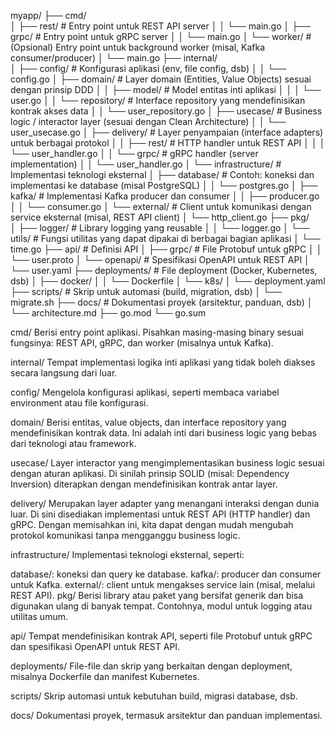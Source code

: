 myapp/
├── cmd/                   
│   ├── rest/              # Entry point untuk REST API server
│   │   └── main.go
│   ├── grpc/              # Entry point untuk gRPC server
│   │   └── main.go
│   └── worker/            # (Opsional) Entry point untuk background worker (misal, Kafka consumer/producer)
│       └── main.go
├── internal/              
│   ├── config/            # Konfigurasi aplikasi (env, file config, dsb)
│   │   └── config.go
│   ├── domain/            # Layer domain (Entities, Value Objects) sesuai dengan prinsip DDD
│   │   ├── model/         # Model entitas inti aplikasi
│   │   │   └── user.go
│   │   └── repository/    # Interface repository yang mendefinisikan kontrak akses data
│   │       └── user_repository.go
│   ├── usecase/           # Business logic / interactor layer (sesuai dengan Clean Architecture)
│   │   └── user_usecase.go
│   ├── delivery/          # Layer penyampaian (interface adapters) untuk berbagai protokol
│   │   ├── rest/          # HTTP handler untuk REST API
│   │   │   └── user_handler.go
│   │   └── grpc/          # gRPC handler (server implementation)
│   │       └── user_handler.go
│   └── infrastructure/    # Implementasi teknologi eksternal
│       ├── database/      # Contoh: koneksi dan implementasi ke database (misal PostgreSQL)
│       │   └── postgres.go
│       ├── kafka/         # Implementasi Kafka producer dan consumer
│       │   ├── producer.go
│       │   └── consumer.go
│       └── external/      # Client untuk komunikasi dengan service eksternal (misal, REST API client)
│           └── http_client.go
├── pkg/                   
│   ├── logger/            # Library logging yang reusable
│   │   └── logger.go
│   └── utils/             # Fungsi utilitas yang dapat dipakai di berbagai bagian aplikasi
│       └── time.go
├── api/                   # Definisi API
│   ├── grpc/              # File Protobuf untuk gRPC
│   │   └── user.proto
│   └── openapi/           # Spesifikasi OpenAPI untuk REST API
│       └── user.yaml
├── deployments/           # File deployment (Docker, Kubernetes, dsb)
│   ├── docker/
│   │   └── Dockerfile
│   └── k8s/
│       └── deployment.yaml
├── scripts/               # Skrip untuk automasi (build, migration, dsb)
│   └── migrate.sh
├── docs/                  # Dokumentasi proyek (arsitektur, panduan, dsb)
│   └── architecture.md
├── go.mod
└── go.sum



cmd/
Berisi entry point aplikasi. Pisahkan masing-masing binary sesuai fungsinya: REST API, gRPC, dan worker (misalnya untuk Kafka).

internal/
Tempat implementasi logika inti aplikasi yang tidak boleh diakses secara langsung dari luar.

config/
Mengelola konfigurasi aplikasi, seperti membaca variabel environment atau file konfigurasi.

domain/
Berisi entitas, value objects, dan interface repository yang mendefinisikan kontrak data. Ini adalah inti dari business logic yang bebas dari teknologi atau framework.

usecase/
Layer interactor yang mengimplementasikan business logic sesuai dengan aturan aplikasi. Di sinilah prinsip SOLID (misal: Dependency Inversion) diterapkan dengan mendefinisikan kontrak antar layer.

delivery/
Merupakan layer adapter yang menangani interaksi dengan dunia luar. Di sini disediakan implementasi untuk REST API (HTTP handler) dan gRPC. Dengan memisahkan ini, kita dapat dengan mudah mengubah protokol komunikasi tanpa mengganggu business logic.

infrastructure/
Implementasi teknologi eksternal, seperti:

database/: koneksi dan query ke database.
kafka/: producer dan consumer untuk Kafka.
external/: client untuk mengakses service lain (misal, melalui REST API).
pkg/
Berisi library atau paket yang bersifat generik dan bisa digunakan ulang di banyak tempat.
Contohnya, modul untuk logging atau utilitas umum.

api/
Tempat mendefinisikan kontrak API, seperti file Protobuf untuk gRPC dan spesifikasi OpenAPI untuk REST API.

deployments/
File-file dan skrip yang berkaitan dengan deployment, misalnya Dockerfile dan manifest Kubernetes.

scripts/
Skrip automasi untuk kebutuhan build, migrasi database, dsb.

docs/
Dokumentasi proyek, termasuk arsitektur dan panduan implementasi.